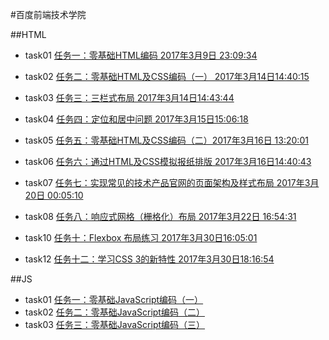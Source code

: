 #百度前端技术学院

##HTML
- task01 [任务一：零基础HTML编码 2017年3月9日 23:09:34](https://irwenjing.github.io/ife2017/01_htmlcss/task01/task01.html)
- task02 [任务二：零基础HTML及CSS编码（一） 2017年3月14日14:40:15](https://irwenjing.github.io/ife2017/01_htmlcss/task02/task02.html)
- task03 [任务三：三栏式布局 2017年3月14日14:43:44](https://irwenjing.github.io/ife2017/01_htmlcss/task03/task03.html)
- task04 [任务四：定位和居中问题 2017年3月15日15:06:18](https://irwenjing.github.io/ife2017/01_htmlcss/task04/task04.html)
- task05 [任务五：零基础HTML及CSS编码（二）2017年3月16日 13:20:01](https://irwenjing.github.io/ife2017/01_htmlcss/task05/task05.html)
- task06 [任务六：通过HTML及CSS模拟报纸排版 2017年3月16日14:40:43](https://irwenjing.github.io/ife2017/01_htmlcss/task06/task06.html)
- task07 [任务七：实现常见的技术产品官网的页面架构及样式布局 2017年3月20日 00:05:10](https://irwenjing.github.io/ife2017/01_htmlcss/task07/task07.html)
- task08 [任务八：响应式网格（栅格化）布局 2017年3月22日 16:54:31](https://irwenjing.github.io/ife2017/01_htmlcss/task08/task08.html)

- task10 [任务十：Flexbox 布局练习 2017年3月30日16:05:01](https://irwenjing.github.io/ife2017/01_htmlcss/task10/task10.html)
- task12 [任务十二：学习CSS 3的新特性 2017年3月30日18:16:54](https://irwenjing.github.io/ife2017/01_htmlcss/task12/task12.html)


##JS
- task01 [任务一：零基础JavaScript编码（一）](https://irwenjing.github.io/ife2017/02_js/task01/task01.html)
- task02 [任务二：零基础JavaScript编码（二）](https://irwenjing.github.io/ife2017/02_js/task02/task02.html)
- task03 [任务三：零基础JavaScript编码（三）](https://irwenjing.github.io/ife2017/02_js/task03/task03.html)

	

 
